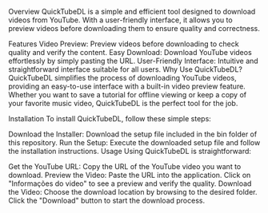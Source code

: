 Overview
QuickTubeDL is a simple and efficient tool designed to download videos from YouTube. With a user-friendly interface, it allows you to preview videos before downloading them to ensure quality and correctness.

Features
Video Preview: Preview videos before downloading to check quality and verify the content.
Easy Download: Download YouTube videos effortlessly by simply pasting the URL.
User-Friendly Interface: Intuitive and straightforward interface suitable for all users.
Why Use QuickTubeDL?
QuickTubeDL simplifies the process of downloading YouTube videos, providing an easy-to-use interface with a built-in video preview feature. Whether you want to save a tutorial for offline viewing or keep a copy of your favorite music video, QuickTubeDL is the perfect tool for the job.

Installation
To install QuickTubeDL, follow these simple steps:

Download the Installer: Download the setup file included in the bin folder of this repository.
Run the Setup: Execute the downloaded setup file and follow the installation instructions.
Usage
Using QuickTubeDL is straightforward:

Get the YouTube URL: Copy the URL of the YouTube video you want to download.
Preview the Video:
Paste the URL into the application.
Click on "Informações do video" to see a preview and verify the quality.
Download the Video:
Choose the download location by browsing to the desired folder.
Click the "Download" button to start the download process.
